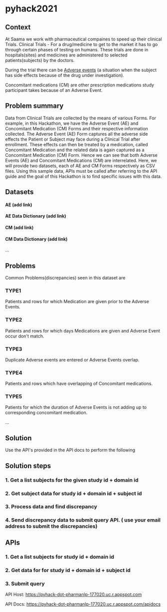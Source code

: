 # pyhack2021

## Context
At Saama we work with pharmaceutical compaines to speed up their clinical Trials.
Clinical Trials - For a drug/medicine to get to the market it has to go through certain phases of testing on humans. These trials are done in hospitals(sites) and medicines are administered to selected patients(subjects) by the doctors.

During the trial there can be [Adverse events](https://en.wikipedia.org/wiki/Adverse_event) (a situation when the subject has side effects because of the drug under investigation).

Concomitant medications (CM) are other prescription medications study participant takes because of an Adverse Event.

## Problem summary


Data from Clinical Trials are collected by the means of various Forms. For example, in this Hackathon, we have the Adverse Event (AE) and Concomitant Medication (CM) Forms and their respective information collected. The Adverse Event (AE) Form captures all the adverse side effects the Patient or Subject may face during a Clinical Trial after enrollment. These effects can then be treated by a medication, called Concomitant Medication and the related data is again captured as a Concomitant Medication (CM) Form. Hence we can see that both Adverse Events (AE) and Concomitant Medications (CM) are interrelated. Here, we will provide two datasets, each of AE and CM Forms respectively as CSV files. Using this sample data, APIs must be called after referring to the API guide and the goal of this Hackathon is to find specific issues with this data.


## Datasets

#### AE (add link)
#### AE Data Dictionary (add link)
#### CM (add link)
#### CM Data Dictionary (add link)
...

## Problems

Common Problems(discrepancies) seen in this dataset are 

### TYPE1
Patients and rows for which Medication are given prior to the Adverse Events.

### TYPE2
Patients and rows for which days Medications are given and Adverse Event occur don't match. 

### TYPE3
Duplicate Adverse events are entered or Adverse Events overlap.

### TYPE4
Patients and rows which have overlapping of Concomitant medications.

### TYPE5
Patients for which the duration of Adverse Events is not adding up to corresponding concomitant medication. 


...

## Solution 

Use the API's provided in the API docs to perform the following 

## Solution steps
### 1. Get a list subjects for the given study id + domain id
### 2. Get subject data for study id + domain id + subject id
### 3. Process data and find discrepancy
### 4. Send discrepancy data to submit query API. ( use your email address to submit the discrepancies)

## APIs

### 1. Get a list subjects for study id + domain id
### 2. Get data for for study id + domain id + subject id
### 3. Submit query

API Host: https://pyhack-dot-pharmanlp-177020.uc.r.appspot.com

API Docs: https://pyhack-dot-pharmanlp-177020.uc.r.appspot.com/apidocs
